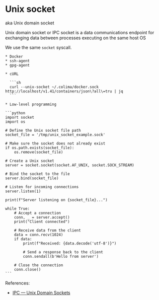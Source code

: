 # Unix socket

aka Unix domain socket

Unix domain socket or IPC socket is a data communications endpoint for exchanging data between processes executing on the same host OS

We use the same `socket` syscall.

~~~admonish example title="Example applications"
* Docker
* ssh-agent
* gpg-agent
~~~

~~~admonish example title="Unix socket client"
* cURL

  ```sh
  curl --unix-socket ~/.colima/docker.sock http://localhost/v1.41/containers/json\?all\=tru | jq
  ```

* Low-level programming
~~~

~~~admonish example
```python
import socket
import os

# Define the Unix socket file path
socket_file = '/tmp/unix_socket_example.sock'

# Make sure the socket does not already exist
if os.path.exists(socket_file):
    os.remove(socket_file)

# Create a Unix socket
server = socket.socket(socket.AF_UNIX, socket.SOCK_STREAM)

# Bind the socket to the file
server.bind(socket_file)

# Listen for incoming connections
server.listen(1)

print(f"Server listening on {socket_file}...")

while True:
    # Accept a connection
    conn, _ = server.accept()
    print("Client connected")

    # Receive data from the client
    data = conn.recv(1024)
    if data:
        print(f"Received: {data.decode('utf-8')}")

        # Send a response back to the client
        conn.sendall(b'Hello from server')
    
    # Close the connection
    conn.close()
```
~~~

References:
* [IPC — Unix Domain Sockets](https://goodyduru.github.io/os/2023/10/03/ipc-unix-domain-sockets.html)
